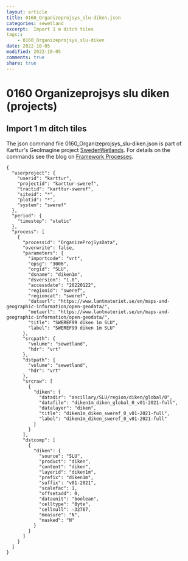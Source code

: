 ```yaml
---
layout: article
title: 0160_Organizeprojsys_slu-diken.json
categories: sewetland
excerpt:  Import 1 m ditch tiles 
tags:: 
    - 0160_Organizeprojsys_slu-diken
date: 2022-10-05
modified: 2022-10-05
comments: true
share: true
---
```


# 0160 Organizeprojsys slu diken (projects)

##  Import 1 m ditch tiles 

The json command file <span class='file'>0160_Organizeprojsys_slu-diken.json</span> is part of Karttur's GeoImagine project [<span class='project'>SwedenWetlands</span>](https://karttur.github.io/geoimagine03-proj-wetland-se/index.html). For details on the commands see the blog on [Framework Processes](https://karttur.github.io/geoimagine03-docs-procpack/).

```
{
  "userproject": {
    "userid": "karttur",
    "projectid": "karttur-sweref",
    "tractid": "karttur-sweref",
    "siteid": "*",
    "plotid": "*",
    "system": "sweref"
  },
  "period": {
    "timestep": "static"
  },
  "process": [
    {
      "processid": "OrganizeProjSysData",
      "overwrite": false,
      "parameters": {
        "importcode": "vrt",
        "epsg": "3006",
        "orgid": "SLU",
        "dsname": "diken1m",
        "dsversion": "1.0",
        "accessdate": "20220122",
        "regionid": "sweref",
        "regioncat": "sweref",
        "dataurl": "https://www.lantmateriet.se/en/maps-and-geographic-information/open-geodata/",
        "metaurl": "https://www.lantmateriet.se/en/maps-and-geographic-information/open-geodata/",
        "title": "SWEREF99 diken 1m SLU",
        "label": "SWEREF99 diken 1m SLU"
      },
      "srcpath": {
        "volume": "sewetland",
        "hdr": "vrt"
      },
      "dstpath": {
        "volume": "sewetland",
        "hdr": "vrt"
      },
      "srcraw": [
        {
          "diken": {
            "datadir": "ancillary/SLU/region/diken/global/0",
            "datafile": "diken1m_diken_global_0_v01-2021-full",
            "datalayer": "diken",
            "title": "diken1m_diken_sweref_0_v01-2021-full",
            "label": "diken1m_diken_sweref_0_v01-2021-full"
          }
        }
      ],
      "dstcomp": [
        {
          "diken": {
            "source": "SLU",
            "product": "diken",
            "content": "diken",
            "layerid": "diken1m",
            "prefix": "diken1m",
            "suffix": "v01-2021",
            "scalefac": 1,
            "offsetadd": 0,
            "dataunit": "boolean",
            "celltype": "Byte",
            "cellnull": -32767,
            "measure": "N",
            "masked": "N"
          }
        }
      ]
    }
  ]
}
```
